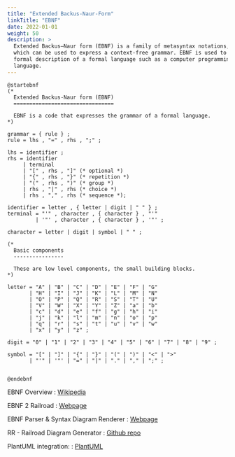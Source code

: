 ```yaml
---
title: "Extended Backus-Naur-Form"
linkTitle: "EBNF"
date: 2022-01-01
weight: 50
description: >
  Extended Backus–Naur form (EBNF) is a family of metasyntax notations, any of
  which can be used to express a context-free grammar. EBNF is used to make a
  formal description of a formal language such as a computer programming
  language.
---
```


```plantuml
@startebnf
(*
  Extended Backus-Naur form (EBNF)
  ================================

  EBNF is a code that expresses the grammar of a formal language.
*)

grammar = { rule } ;
rule = lhs , "=" , rhs , ";" ;

lhs = identifier ;
rhs = identifier
     | terminal
     | "[" , rhs , "]" (* optional *)
     | "{" , rhs , "}" (* repetition *)
     | "(" , rhs , ")" (* group *)
     | rhs , "|" , rhs (* choice *)
     | rhs , "," , rhs (* sequence *);

identifier = letter , { letter | digit | " " } ;
terminal = "'" , character , { character } , "'"
         | '"' , character , { character } , '"' ;

character = letter | digit | symbol | " " ;

(*
  Basic components
  ----------------

  These are low level components, the small building blocks.
*)

letter = "A" | "B" | "C" | "D" | "E" | "F" | "G"
       | "H" | "I" | "J" | "K" | "L" | "M" | "N"
       | "O" | "P" | "Q" | "R" | "S" | "T" | "U"
       | "V" | "W" | "X" | "Y" | "Z" | "a" | "b"
       | "c" | "d" | "e" | "f" | "g" | "h" | "i"
       | "j" | "k" | "l" | "m" | "n" | "o" | "p"
       | "q" | "r" | "s" | "t" | "u" | "v" | "w"
       | "x" | "y" | "z" ;

digit = "0" | "1" | "2" | "3" | "4" | "5" | "6" | "7" | "8" | "9" ;

symbol = "[" | "]" | "{" | "}" | "(" | ")" | "<" | ">"
       | "'" | '"' | "=" | "|" | "." | "," | ";" ;


@endebnf
```

EBNF Overview
: [Wikipedia](https://en.wikipedia.org/wiki/Extended_Backus–Naur_form)

EBNF 2 Railroad
: [Webpage](https://matthijsgroen.github.io/ebnf2railroad/)

EBNF Parser & Syntax Diagram Renderer
: [Webpage](https://karmin.ch/ebnf/index)

RR - Railroad Diagram Generator
: [Github repo](https://github.com/GuntherRademacher/rr)

PlantUML integration:
: [PlantUML](https://plantuml.com/ebnf)